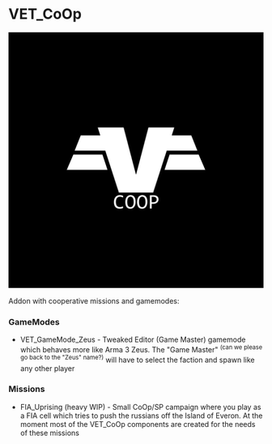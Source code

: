 # VET_CoOp
<p align="center">
    <img src="preview1.png">
</p>

Addon with cooperative missions and gamemodes:

### GameModes

- VET_GameMode_Zeus - Tweaked Editor (Game Master) gamemode which behaves more like Arma 3 Zeus. The "Game Master" <sup>(can we please go back to the "Zeus" name?)</sup> will have to select the faction and spawn like any other player

### Missions

- FIA_Uprising (heavy WIP) - Small CoOp/SP campaign where you play as a FIA cell which tries to push the russians off the Island of Everon. At the moment most of the VET_CoOp components are created for the needs of these missions
